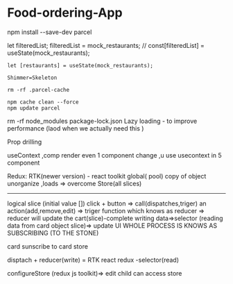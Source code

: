 # Food-ordering-App

npm install --save-dev parcel

let filteredList;
filteredList = mock_restaurants;
// const[filteredList] = useState(mock_restaurants);

    let [restaurants] = useState(mock_restaurants);

    Shimmer=Skeleton

    rm -rf .parcel-cache

    npm cache clean --force
    npm update parcel

rm -rf node_modules package-lock.json
Lazy loading - to improve performance (laod when we actually need this )

Prop drilling

useContext ,comp render even 1 component change ,u use usecontext in 5 component

Redux:
RTK(newer version) - react toolkit
global( pool) copy of object
unorganize ,loads => overcome
Store(all slices)

---

logical slice (initial value [])
click + button => call(dispatches,triger) an action(add,remove,edit) => triger function which knows as reducer => reducer will update the cart(slice)-complete writing data=>selector (reading data from card object slice)=> update UI
WHOLE PROCESS IS KNOWS AS SUBSCRIBING (TO THE STONE)

card sunscribe to card store

disptach + reducer(write) = RTK
react redux -selector(read)

configureStore (redux js toolkit)=> edit
<Provide> child can access store
